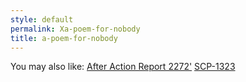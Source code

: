 ```yaml
---
style: default
permalink: Xa-poem-for-nobody
title: a-poem-for-nobody
---
```

You may also like:
[After Action Report 2272'](http://scp-wiki.net/after-action-2272)
[SCP-1323](http://scp-wiki.net/scp-1323)